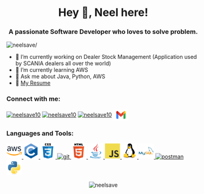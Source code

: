 <h1 align="center">Hey 👋, Neel here!</h1>
<h3 align="center">A passionate Software Developer who loves to solve problem.</h3>

<p align="left"> <img src=https://komarev.com/ghpvc/?username=neelsave alt=neelsave/> </p>

- 🔭 I’m currently working on Dealer Stock Management (Application used by SCANIA dealers all over the world)
- 🌱 I’m currently learning AWS
- 💬 Ask me about Java, Python, AWS
- 📕 <a href="https://drive.google.com/file/d/1aBOBdI13ze05VywDNqxBd_R8DPWnaU_t/view?usp=sharing" target="_blank" rel="noopener noreferrer"> My Resume </a>

<h3 align="left">Connect with me:</h3>
<p align="left">
<a href="https://www.linkedin.com/in/neel-save-193820178/" target="_blank" rel="noopener noreferrer"><img align="center" src="https://raw.githubusercontent.com/rahuldkjain/github-profile-readme-generator/master/src/images/icons/Social/linked-in-alt.svg" alt="neelsave10" height="30" width="40" /></a>
<a href="https://leetcode.com/neelsave10/" target="_blank"><img align="center" src="https://raw.githubusercontent.com/rahuldkjain/github-profile-readme-generator/master/src/images/icons/Social/leet-code.svg" alt="neelsave10" height="30" width="40" /></a>
 <a href="https://www.hackerrank.com/neel_save" target="_blank"><img align="center" src="https://raw.githubusercontent.com/rahuldkjain/github-profile-readme-generator/master/src/images/icons/Social/hackerrank.svg" alt="neelsave10" height="30" width="40" /></a>
 <a href="mailto:neelsave10@gmail.com" target="blank"><img align="center" src="https://github.com/neelsave/neelsave/blob/main/download.png" alt="neelsave10" height="30" width="40" /></a>
</p>

<h3 align="left">Languages and Tools:</h3>
<p align="left"> <a href="https://aws.amazon.com" target="_blank" rel="noreferrer"> <img src="https://raw.githubusercontent.com/devicons/devicon/master/icons/amazonwebservices/amazonwebservices-original-wordmark.svg" alt="aws" width="40" height="40"/> </a> <a href="https://www.cprogramming.com/" target="_blank" rel="noreferrer"> <img src="https://raw.githubusercontent.com/devicons/devicon/master/icons/c/c-original.svg" alt="c" width="40" height="40"/> </a> <a href="https://www.w3schools.com/css/" target="_blank" rel="noreferrer"> <img src="https://raw.githubusercontent.com/devicons/devicon/master/icons/css3/css3-original-wordmark.svg" alt="css3" width="40" height="40"/> </a>  <a href="https://git-scm.com/" target="_blank" rel="noreferrer"> <img src="https://www.vectorlogo.zone/logos/git-scm/git-scm-icon.svg" alt="git" width="40" height="40"/> </a> <a href="https://www.w3.org/html/" target="_blank" rel="noreferrer"> <img src="https://raw.githubusercontent.com/devicons/devicon/master/icons/html5/html5-original-wordmark.svg" alt="html5" width="40" height="40"/> </a> <a href="https://www.java.com" target="_blank" rel="noreferrer"> <img src="https://raw.githubusercontent.com/devicons/devicon/master/icons/java/java-original.svg" alt="java" width="40" height="40"/> </a> <a href="https://developer.mozilla.org/en-US/docs/Web/JavaScript" target="_blank" rel="noreferrer"> <img src="https://raw.githubusercontent.com/devicons/devicon/master/icons/javascript/javascript-original.svg" alt="javascript" width="40" height="40"/> </a> <a href="https://www.linux.org/" target="_blank" rel="noreferrer"> <img src="https://raw.githubusercontent.com/devicons/devicon/master/icons/linux/linux-original.svg" alt="linux" width="40" height="40"/> </a> <a href="https://www.mysql.com/" target="_blank" rel="noreferrer"> <img src="https://raw.githubusercontent.com/devicons/devicon/master/icons/mysql/mysql-original-wordmark.svg" alt="mysql" width="40" height="40"/> </a> <a href="https://postman.com" target="_blank" rel="noreferrer"> <img src="https://www.vectorlogo.zone/logos/getpostman/getpostman-icon.svg" alt="postman" width="40" height="40"/> </a> <a href="https://www.python.org" target="_blank" rel="noreferrer"> <img src="https://raw.githubusercontent.com/devicons/devicon/master/icons/python/python-original.svg" alt="python" width="40" height="40"/> </a> </p>

<p align="center"> <img src=https://github-readme-stats.vercel.app/api?username=neelsave&show_icons=true alt=neelsave /> </p>

